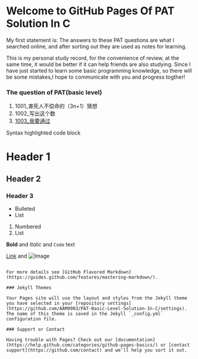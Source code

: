 # Welcome to GitHub Pages Of PAT Solution In C
My first statement is: The answers to these PAT questions are what I searched online, and after sorting out they are used as notes for learning.

This is my personal study record, for the convenience of review, at the same time, it would be better if it can help friends are also studying. Since I have just started to learn some basic programming knowledge, so there will be some mistakes,I hope to communicate with you and progress togther!


### The question of PAT(basic level)
1. 1001_害死人不偿命的（3n+1）猜想
2. 1002_写出这个数
3. [1003_我要通过](https://github.com/AAM0903/PAT-Basic-Level-Solution-In-C/blob/master/1003_%E6%88%91%E8%A6%81%E9%80%9A%E8%BF%87)

Syntax highlighted code block

# Header 1
## Header 2
### Header 3

- Bulleted
- List

1. Numbered
2. List

**Bold** and _Italic_ and `Code` text

[Link](url) and ![Image](src)
```

For more details see [GitHub Flavored Markdown](https://guides.github.com/features/mastering-markdown/).

### Jekyll Themes

Your Pages site will use the layout and styles from the Jekyll theme you have selected in your [repository settings](https://github.com/AAM0903/PAT-Basic-Level-Solution-In-C/settings). The name of this theme is saved in the Jekyll `_config.yml` configuration file.

### Support or Contact

Having trouble with Pages? Check out our [documentation](https://help.github.com/categories/github-pages-basics/) or [contact support](https://github.com/contact) and we’ll help you sort it out.
